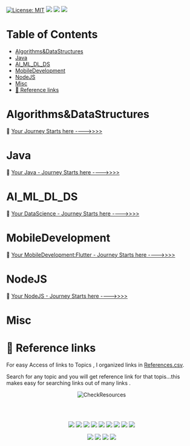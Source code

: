 
[![License: MIT](https://img.shields.io/badge/License-MIT-yellow.svg)](https://opensource.org/licenses/MIT)
<a href="https://www.linkedin.com/in/charankumarp" alt=""><img src="https://img.shields.io/badge/-blue?logo=linkedin"/></a>
<a href="https://www.facebook.com/charanraj11" alt=""><img src="https://img.shields.io/badge/-lightblue?logo=facebook"/></a>
<a href="https://twitter.com/intent/tweet?text=Found%20this%20Very%20interesting%20for%20learning%20Most%20of%20the%20demanding%20technologies%20explained%20in%20simple%20way:&url=https%3A%2F%2Fgithub.com%2Fcharankumarpalla%2Flaughing-buddha" alt=""><img src="https://img.shields.io/twitter/url?style=social&url=https://github.com/charankumarpalla/laughing-buddha"/></a> 

Table of Contents
=================

   * [Algorithms&amp;DataStructures](#algorithmsdatastructures)
   * [Java](#java)
   * [AI_ML_DL_DS](#ai_ml_dl_ds)
   * [MobileDevelopment](#mobiledevelopment)
   * [NodeJS](#nodejs)
   * [Misc](#misc)
   * [<g-emoji class="g-emoji" alias="link" fallback-src="https://github.githubassets.com/images/icons/emoji/unicode/1f517.png">🔗</g-emoji>  Reference links](#link--reference-links)



# Algorithms&DataStructures


🏁 [Your Journey Starts here ---->>>>](Algorithms&DataStructures/Readme.md)
# Java 

🏁 [Your Java - Journey Starts here ---->>>>](Java/README.md)


# AI_ML_DL_DS

🏁 [Your DataScience - Journey Starts here ---->>>>](AI_ML_DL_DS/README.md)


# MobileDevelopment


🏁 [Your MobileDevelopment:Flutter - Journey Starts here ---->>>>](MobileDevelopment/Flutter/ReadMe.md)


# NodeJS

🏁 [Your NodeJS - Journey Starts here ---->>>>](NodeJS/README.md)


# Misc

# :link:  Reference links

For easy Access of links to Topics , I organized links in [References.csv](References.csv).

Search for any topic and you will get reference link for that topis...this makes easy for searching links out of many links .



  <p align="center"> 
    <img src="PlayGround/ResourcesFiles/Java/Pictures/CheckResources.gif" alt="CheckResources">
 </p>


<br>
<br>

</p>
<p align="center">
<a alt="Repo Size"><img src="https://img.shields.io/github/repo-size/charankumarpalla/laughing-buddha?color=Green&label=Repo%20Size&logo=Charan"/></a>
<a alt="Code Size"><img src="https://img.shields.io/github/languages/code-size/charankumarpalla/laughing-buddha?color=Green&label=Code%20Size&logo=Charan"/></a>
<a alt="Open Issues"><img src="https://img.shields.io/github/issues-raw/charankumarpalla/laughing-buddha?color=Green&logo=Charan"/></a>
<a alt="Closed Issues"><img src="https://img.shields.io/github/issues-closed-raw/charankumarpalla/laughing-buddha?color=Green&logo=Charan"/></a>
<a alt="Pull Request Open"><img src="https://img.shields.io/github/issues-pr-raw/charankumarpalla/laughing-buddha?color=Green&logo=Charan"/></a>
<a alt="Closed PR"><img src="https://img.shields.io/github/issues-pr-closed-raw/charankumarpalla/laughing-buddha?color=Green&logo=Charan"/></a>
<a alt="Commits"><img src="https://img.shields.io/github/commit-activity/y/charankumarpalla/laughing-buddha?color=green&label=Commits"/></a>
<a alt="Last Commit "><img src="https://img.shields.io/github/last-commit/charankumarpalla/laughing-buddha/development?color=green"/></a>
<a alt=""><img src="https://img.shields.io/github/languages/top/charankumarpalla/laughing-buddha?color=green"/></a> 
<!-- <a alt=""><img src=""/></a>  -->

</p>


</p>
<p align="center">
<a href="https://www.linkedin.com/in/charankumarp" alt=""><img src="https://img.shields.io/badge/-blue?logo=linkedin"/></a>
<a href="https://www.facebook.com/charanraj11" alt=""><img src="https://img.shields.io/badge/-lightblue?logo=facebook"/></a>
<a alt=""><img src="https://img.shields.io/github/languages/count/charankumarpalla/laughing-buddha?color=green"/></a> 
<a href="https://twitter.com/intent/follow?screen_name=CharanKumaPalla" alt=""><img src="https://img.shields.io/twitter/follow/CharanKumaPalla?label=Follow&style=social"/></a> 



</p>









<!-- ![](https://img.shields.io/twitter/follow/CharanKumaPalla?label=Charan&style=social)  -->


<!-- ![](https://img.shields.io/github/languages/count/charankumarpalla/laughing-buddha?color=green) -->




<!-- ![](https://img.shields.io/github/languages/top/charankumarpalla/laughing-buddha?color=green) -->
<!-- [![](http://hits.dwyl.io/charankumarpalla/laughing-buddha.svg)](http://hits.dwyl.io/charankumarpalla/laughing-buddha) -->
<!-- ![](https://img.shields.io/gitter/room/charankumarpalla/laughing-buddha?color=green) -->

<!-- ![](https://img.shields.io/github/repo-size/charankumarpalla/laughing-buddha?color=Green&label=Repo%20Size&logo=Charan) -->

<!-- ![Code Size](https://img.shields.io/github/languages/code-size/charankumarpalla/laughing-buddha?color=Green&label=Code%20Size&logo=Charan) -->

<!-- ![](https://img.shields.io/github/issues-raw/charankumarpalla/laughing-buddha?color=Green&logo=Charan) -->

<!-- ![](https://img.shields.io/github/issues-closed-raw/charankumarpalla/laughing-buddha?color=Green&logo=Charan) -->

<!-- ![](https://img.shields.io/github/issues-pr-raw/charankumarpalla/laughing-buddha?color=Green&logo=Charan) -->


<!-- ![](https://img.shields.io/github/issues-pr-closed-raw/charankumarpalla/laughing-buddha?color=Green&logo=Charan) -->


<!-- ![github downloads](https://img.shields.io/github/downloads/charankumarpalla/laughing-buddha/total?color=Green&label=Code%20Size&logo=Charan) -->

<!-- ![](https://img.shields.io/charankumarpalla/laughing-buddha?color=Green&logo=Charan) -->


<!-- ![](https://img.shields.io/github/commit-activity/y/charankumarpalla/laughing-buddha?color=green) -->


<!-- ![](https://img.shields.io/github/last-commit/charankumarpalla/laughing-buddha/development?label=Commit%20To%20Developemnt&color=green) -->


<!-- [![](https://img.shields.io/badge/-blue?logo=linkedin)](https://www.linkedin.com/in/charankumarp)

[![](https://img.shields.io/badge/-lightblue?logo=facebook)](https://www.facebook.com/charanraj11) -->



<!-- [![HitCount](http://hits.dwyl.com/dwyl/start-here.svg)](http://hits.dwyl.com/dwyl/start-here)

[![HitCount](http://hits.dwyl.com/dwyl/repo-badges.svg)](http://hits.dwyl.com/dwyl/repo-badges) -->

<!-- 🏁 -->
<!-- 📃 -->